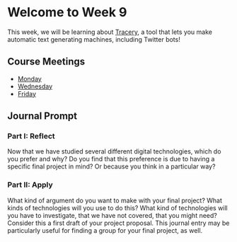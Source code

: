 # Welcome to Week 9

This week, we will be learning about [Tracery](http://tracery.io/), a tool that lets you make automatic text generating machines, including Twitter bots!

## Course Meetings

* [Monday](day25.md)
* [Wednesday](day26.md)
* [Friday](day27.md)

## Journal Prompt

### Part I: Reflect

Now that we have studied several different digital technologies, which do you prefer and why? Do you find that this preference is due to having a specific final project in mind? Or because you think in a particular way?

### Part II: Apply

What kind of argument do you want to make with your final project? What kinds of technologies will you use to do this? What kind of technologies will you have to investigate, that we have not covered, that you might need? Consider this a first draft of your project proposal. This journal entry may be particularly useful for finding a group for your final project, as well.